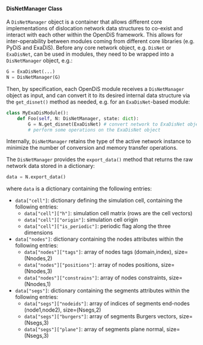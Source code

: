 #### DisNetManager Class

A `DisNetManager` object is a container that allows different core implementations of dislocation network data structures to co-exist and interact with each other within the OpenDiS framework. This allows for inter-operability between modules coming from different core libraries (e.g. PyDiS and ExaDiS). Before any core network object, e.g. `DisNet` or `ExaDisNet`, can be used in modules, they need to be wrapped into a `DisNetManager` object, e.g.:
```python
G = ExaDisNet(...)
N = DisNetManager(G)
```
Then, by specification, each OpenDiS module receives a `DisNetManager` object as input, and can convert it to its desired internal data structure via the `get_disnet()` method as needed, e.g. for an `ExaDisNet`-based module:
```python
class MyExaDisModule():
    def Foo(self, N: DisNetManager, state: dict):
        G = N.get_disnet(ExaDisNet) # convert network to ExaDisNet object
        # perform some operations on the ExaDisNet object
```
Internally, `DisNetManager` retains the type of the active network instance to minimize the number of conversion and memory transfer operations.

The `DisNetManager` provides the `export_data()` method that returns the raw network data stored in a dictionary:
```python
data = N.export_data()
```
where `data` is a dictionary containing the following entries:
* `data["cell"]`: dictionary defining the simulation cell, containing the following entries:
    - `data["cell"]["h"]`: simulation cell matrix (rows are the cell vectors)
    - `data["cell"]["origin"]`: simulation cell origin
    - `data["cell"]["is_periodic"]`: periodic flag along the three dimensions
* `data["nodes"]`: dictionary containing the nodes attributes within the following entries:
    - `data["nodes"]["tags"]`: array of nodes tags (domain,index), size=(Nnodes,2)
    - `data["nodes"]["positions"]`: array of nodes positions, size=(Nnodes,3)
    - `data["nodes"]["constrains"]`: array of nodes constraints, size=(Nnodes,1)
* `data["segs"]`: dictionary containing the segments attributes within the following entries:
    - `data["segs"]["nodeids"]`: array of indices of segments end-nodes (node1,node2), size=(Nsegs,2)
    - `data["segs"]["burgers"]`: array of segments Burgers vectors, size=(Nsegs,3)
    - `data["segs"]["plane"]`: array of segments plane normal, size=(Nsegs,3)
